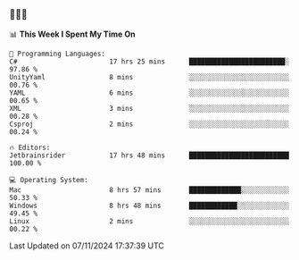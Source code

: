 ### 👋👋👋
<!--START_SECTION:waka-->
📊 **This Week I Spent My Time On** 

```text
💬 Programming Languages: 
C#                       17 hrs 25 mins      ████████████████████████░   97.86 % 
UnityYaml                8 mins              ░░░░░░░░░░░░░░░░░░░░░░░░░   00.76 % 
YAML                     6 mins              ░░░░░░░░░░░░░░░░░░░░░░░░░   00.65 % 
XML                      3 mins              ░░░░░░░░░░░░░░░░░░░░░░░░░   00.28 % 
Csproj                   2 mins              ░░░░░░░░░░░░░░░░░░░░░░░░░   00.24 % 

🔥 Editors: 
Jetbrainsrider           17 hrs 48 mins      █████████████████████████   100.00 % 

💻 Operating System: 
Mac                      8 hrs 57 mins       █████████████░░░░░░░░░░░░   50.33 % 
Windows                  8 hrs 48 mins       ████████████░░░░░░░░░░░░░   49.45 % 
Linux                    2 mins              ░░░░░░░░░░░░░░░░░░░░░░░░░   00.22 % 
```


 Last Updated on 07/11/2024 17:37:39 UTC
<!--END_SECTION:waka-->
